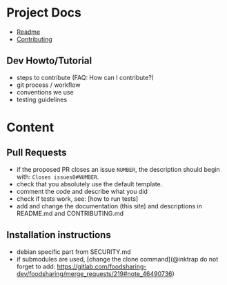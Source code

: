# Project Docs

 - [Readme](./project/README.md)
 - [Contributing](./project/CONTRIBUTING.md)


## Dev Howto/Tutorial

 - steps to contribute (FAQ: How can I contribute?)
 - git process / workflow
 - conventions we use
 - testing guidelines


# Content

## Pull Requests

 - if the proposed PR closes an issue `NUMBER`, the description should begin with: `Closes issues0#NUMBER`.
 - check that you absolutely use the default template.
 - comment the code and describe what you did
 - check if tests work, see: [how to run tests]
 - add and change the documentation (this site) and descriptions in README.md and CONTRIBUTING.md


## Installation instructions

 - debian specific part from SECURITY.md
 - if submodules are used, [change the clone command](@inktrap do not forget to add: https://gitlab.com/foodsharing-dev/foodsharing/merge_requests/219#note_46490736)


